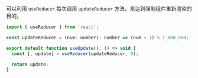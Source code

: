 可以利用 `useReducer` 每次调用 `updateReducer` 方法，来达到强制组件重新渲染的目的。

```js
import { useReducer } from 'react';

const updateReducer = (num: number): number => (num + 1) % 1_000_000;

export default function useUpdate(): () => void {
  const [, update] = useReducer(updateReducer, 0);

  return update;
}
```